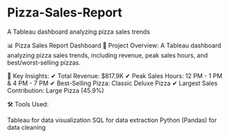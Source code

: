 # Pizza-Sales-Report
A Tableau dashboard analyzing pizza sales trends

📊 Pizza Sales Report Dashboard
🔹 Project Overview:
A Tableau dashboard analyzing pizza sales trends, including revenue, peak sales hours, and best/worst-selling pizzas.

📌 Key Insights:
✔ Total Revenue: $817.9K
✔ Peak Sales Hours: 12 PM - 1 PM & 4 PM - 7 PM
✔ Best-Selling Pizza: Classic Deluxe Pizza
✔ Largest Sales Contribution: Large Pizza (45.9%)

🛠️ Tools Used:

Tableau for data visualization
SQL for data extraction
Python (Pandas) for data cleaning 

